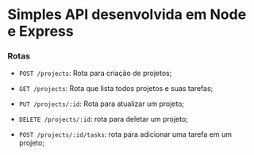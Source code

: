 # Simples API desenvolvida em Node e Express

### Rotas

- `POST /projects`: Rota para criação de projetos;

- `GET /projects`: Rota que lista todos projetos e suas tarefas;

- `PUT /projects/:id`: Rota para atualizar um projeto;

- `DELETE /projects/:id`: rota para deletar um projeto;

- `POST /projects/:id/tasks`: rota para adicionar uma tarefa em um projeto;

